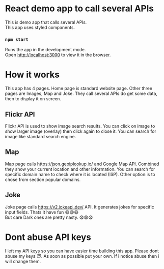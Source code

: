 # React demo app to call several APIs

This is demo app that calls several APIs.  
This app uses styled components.

### `npm start`

Runs the app in the development mode.\
Open [http://localhost:3000](http://localhost:3000) to view it in the browser.

# How it works

This app has 4 pages. Home page is standard website page. Other three pages are Images, Map and Joke. They call several APIs do get some data, then to display it on screen.

## Flickr API

Flickr API is used to show image search results. You can click on image to show larger image (overlay) then click again to close it. You can search for image like standard search engine.

## Map

Map page calls https://json.geoiplookup.io/ and Google Map API. Combined they show your current location and other information. You can search for specific domain name to check where it is located (ISP). Other option is to chose from section popular domains.

## Joke

Joke page calls https://v2.jokeapi.dev/ API. It generates jokes for specific input fields. Thats it have fun :smile::smile::smile:   
But care Dark ones are pretty nasty. :anguished::anguished::anguished:

# Dont abuse API keys

I left my API keys so you can have easier time building this app. Please dont abuse my keys :innocent:. As soon as possible put your own. If i notice abuse then i will change them.
